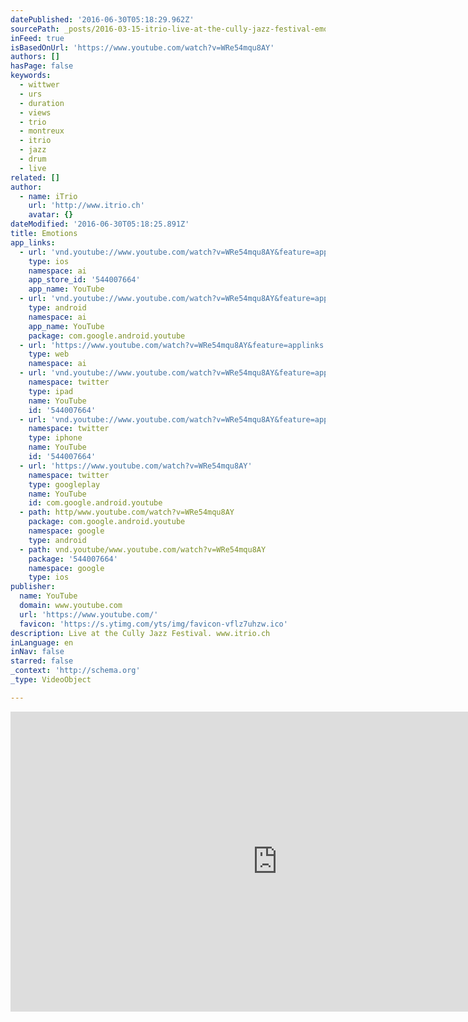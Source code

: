 ```yaml
---
datePublished: '2016-06-30T05:18:29.962Z'
sourcePath: _posts/2016-03-15-itrio-live-at-the-cully-jazz-festival-emotions.md
inFeed: true
isBasedOnUrl: 'https://www.youtube.com/watch?v=WRe54mqu8AY'
authors: []
hasPage: false
keywords:
  - wittwer
  - urs
  - duration
  - views
  - trio
  - montreux
  - itrio
  - jazz
  - drum
  - live
related: []
author:
  - name: iTrio
    url: 'http://www.itrio.ch'
    avatar: {}
dateModified: '2016-06-30T05:18:25.891Z'
title: Emotions
app_links:
  - url: 'vnd.youtube://www.youtube.com/watch?v=WRe54mqu8AY&feature=applinks'
    type: ios
    namespace: ai
    app_store_id: '544007664'
    app_name: YouTube
  - url: 'vnd.youtube://www.youtube.com/watch?v=WRe54mqu8AY&feature=applinks'
    type: android
    namespace: ai
    app_name: YouTube
    package: com.google.android.youtube
  - url: 'https://www.youtube.com/watch?v=WRe54mqu8AY&feature=applinks'
    type: web
    namespace: ai
  - url: 'vnd.youtube://www.youtube.com/watch?v=WRe54mqu8AY&feature=applinks'
    namespace: twitter
    type: ipad
    name: YouTube
    id: '544007664'
  - url: 'vnd.youtube://www.youtube.com/watch?v=WRe54mqu8AY&feature=applinks'
    namespace: twitter
    type: iphone
    name: YouTube
    id: '544007664'
  - url: 'https://www.youtube.com/watch?v=WRe54mqu8AY'
    namespace: twitter
    type: googleplay
    name: YouTube
    id: com.google.android.youtube
  - path: http/www.youtube.com/watch?v=WRe54mqu8AY
    package: com.google.android.youtube
    namespace: google
    type: android
  - path: vnd.youtube/www.youtube.com/watch?v=WRe54mqu8AY
    package: '544007664'
    namespace: google
    type: ios
publisher:
  name: YouTube
  domain: www.youtube.com
  url: 'https://www.youtube.com/'
  favicon: 'https://s.ytimg.com/yts/img/favicon-vflz7uhzw.ico'
description: Live at the Cully Jazz Festival. www.itrio.ch
inLanguage: en
inNav: false
starred: false
_context: 'http://schema.org'
_type: VideoObject

---
```

<iframe src="https://cdn.embedly.com/widgets/media.html?src=https%3A%2F%2Fwww.youtube.com%2Fembed%2FWRe54mqu8AY%3Ffeature%3Doembed&amp;url=https%3A%2F%2Fwww.youtube.com%2Fwatch%3Fv%3DWRe54mqu8AY&amp;image=https%3A%2F%2Fi.ytimg.com%2Fvi%2FWRe54mqu8AY%2Fhqdefault.jpg&amp;key=b7d04c9b404c499eba89ee7072e1c4f7&amp;type=text%2Fhtml&amp;schema=youtube" width="854" height="480" scrolling="no" frameborder="0" allowfullscreen="allowfullscreen" style=""></iframe>